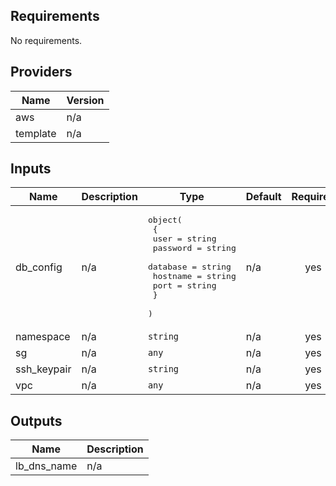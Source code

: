 ## Requirements

No requirements.

## Providers

| Name | Version |
|------|---------|
| aws | n/a |
| template | n/a |

## Inputs

| Name | Description | Type | Default | Required |
|------|-------------|------|---------|:--------:|
| db\_config | n/a | <pre>object(<br>    {<br>      user     = string<br>      password = string<br>      database = string<br>      hostname = string<br>      port     = string<br>    }<br>  )</pre> | n/a | yes |
| namespace | n/a | `string` | n/a | yes |
| sg | n/a | `any` | n/a | yes |
| ssh\_keypair | n/a | `string` | n/a | yes |
| vpc | n/a | `any` | n/a | yes |

## Outputs

| Name | Description |
|------|-------------|
| lb\_dns\_name | n/a |

